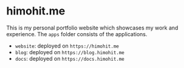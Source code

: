 # himohit.me 

This is my personal portfolio website which showcases my work and experience.
The `apps` folder consists of the applications. 
- `website`: deployed on `https://himohit.me`
- `blog`: deployed on `https://blog.himohit.me`
- `docs`: deployed on `https://docs.himohit.me`
